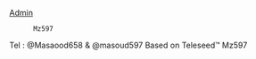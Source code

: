 [Admin](https://telegram.me/masaood658) 

          Mz597
Tel : @Masaood658 & @masoud597 
Based on Teleseed™
          Mz597
